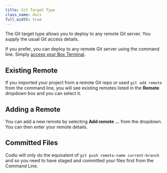 ```yaml
---
title: Git Target Type
class_name: docs
full_width: true
---
```


The Git target type allows you to deploy to any remote Git server. You supply the usual Git access details.

If you prefer, you can deploy to any remote Git server using the command line. Simply [access your Box Terminal](/docs/ide/boxes/terminal/).

## Existing Remote
If you imported your project from a remote Git repo or used `git add remote` from the command line, you will see existing remotes listed in the **Remote** dropdown box and you can select it.

## Adding a Remote
You can add a new remote by selecting **Add remote ...** from the dropdown. You can then enter your remote details.

## Committed Files
Codio will only do the equivalent of `git push remote-name current-branch` and so you need to have staged and committed your files first from the Command Line.

